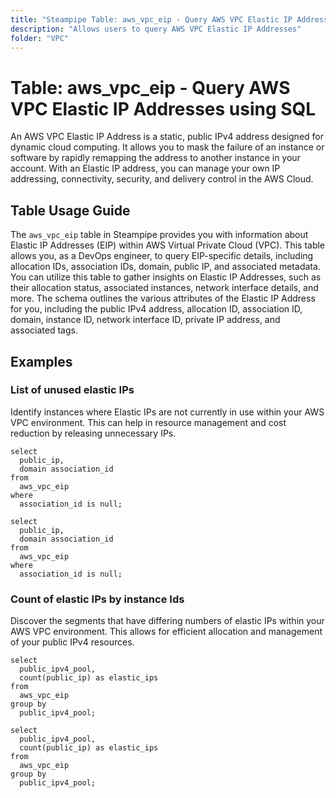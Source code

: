 ```yaml
---
title: "Steampipe Table: aws_vpc_eip - Query AWS VPC Elastic IP Addresses using SQL"
description: "Allows users to query AWS VPC Elastic IP Addresses"
folder: "VPC"
---
```


# Table: aws_vpc_eip - Query AWS VPC Elastic IP Addresses using SQL

An AWS VPC Elastic IP Address is a static, public IPv4 address designed for dynamic cloud computing. It allows you to mask the failure of an instance or software by rapidly remapping the address to another instance in your account. With an Elastic IP address, you can manage your own IP addressing, connectivity, security, and delivery control in the AWS Cloud.

## Table Usage Guide

The `aws_vpc_eip` table in Steampipe provides you with information about Elastic IP Addresses (EIP) within AWS Virtual Private Cloud (VPC). This table allows you, as a DevOps engineer, to query EIP-specific details, including allocation IDs, association IDs, domain, public IP, and associated metadata. You can utilize this table to gather insights on Elastic IP Addresses, such as their allocation status, associated instances, network interface details, and more. The schema outlines the various attributes of the Elastic IP Address for you, including the public IPv4 address, allocation ID, association ID, domain, instance ID, network interface ID, private IP address, and associated tags.

## Examples

### List of unused elastic IPs
Identify instances where Elastic IPs are not currently in use within your AWS VPC environment. This can help in resource management and cost reduction by releasing unnecessary IPs.

```sql+postgres
select
  public_ip,
  domain association_id
from
  aws_vpc_eip
where
  association_id is null;
```

```sql+sqlite
select
  public_ip,
  domain association_id
from
  aws_vpc_eip
where
  association_id is null;
```


### Count of elastic IPs by instance Ids
Discover the segments that have differing numbers of elastic IPs within your AWS VPC environment. This allows for efficient allocation and management of your public IPv4 resources.

```sql+postgres
select
  public_ipv4_pool,
  count(public_ip) as elastic_ips
from
  aws_vpc_eip
group by
  public_ipv4_pool;
```

```sql+sqlite
select
  public_ipv4_pool,
  count(public_ip) as elastic_ips
from
  aws_vpc_eip
group by
  public_ipv4_pool;
```